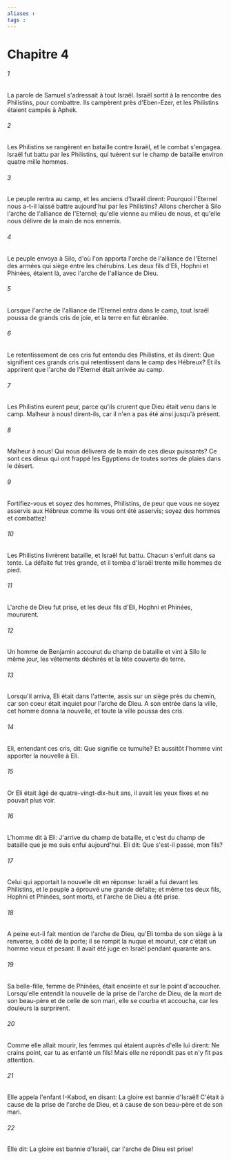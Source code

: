 ```yaml
---
aliases : 
tags : 
---
```


# Chapitre 4

###### 1
La parole de Samuel s'adressait à tout Israël. Israël sortit à la rencontre des Philistins, pour combattre. Ils campèrent près d'Eben-Ezer, et les Philistins étaient campés à Aphek.
###### 2
Les Philistins se rangèrent en bataille contre Israël, et le combat s'engagea. Israël fut battu par les Philistins, qui tuèrent sur le champ de bataille environ quatre mille hommes.
###### 3
Le peuple rentra au camp, et les anciens d'Israël dirent: Pourquoi l'Eternel nous a-t-il laissé battre aujourd'hui par les Philistins? Allons chercher à Silo l'arche de l'alliance de l'Eternel; qu'elle vienne au milieu de nous, et qu'elle nous délivre de la main de nos ennemis.
###### 4
Le peuple envoya à Silo, d'où l'on apporta l'arche de l'alliance de l'Eternel des armées qui siège entre les chérubins. Les deux fils d'Eli, Hophni et Phinées, étaient là, avec l'arche de l'alliance de Dieu.
###### 5
Lorsque l'arche de l'alliance de l'Eternel entra dans le camp, tout Israël poussa de grands cris de joie, et la terre en fut ébranlée.
###### 6
Le retentissement de ces cris fut entendu des Philistins, et ils dirent: Que signifient ces grands cris qui retentissent dans le camp des Hébreux? Et ils apprirent que l'arche de l'Eternel était arrivée au camp.
###### 7
Les Philistins eurent peur, parce qu'ils crurent que Dieu était venu dans le camp. Malheur à nous! dirent-ils, car il n'en a pas été ainsi jusqu'à présent.
###### 8
Malheur à nous! Qui nous délivrera de la main de ces dieux puissants? Ce sont ces dieux qui ont frappé les Egyptiens de toutes sortes de plaies dans le désert.
###### 9
Fortifiez-vous et soyez des hommes, Philistins, de peur que vous ne soyez asservis aux Hébreux comme ils vous ont été asservis; soyez des hommes et combattez!
###### 10
Les Philistins livrèrent bataille, et Israël fut battu. Chacun s'enfuit dans sa tente. La défaite fut très grande, et il tomba d'Israël trente mille hommes de pied.
###### 11
L'arche de Dieu fut prise, et les deux fils d'Eli, Hophni et Phinées, moururent.
###### 12
Un homme de Benjamin accourut du champ de bataille et vint à Silo le même jour, les vêtements déchirés et la tête couverte de terre.
###### 13
Lorsqu'il arriva, Eli était dans l'attente, assis sur un siège près du chemin, car son coeur était inquiet pour l'arche de Dieu. A son entrée dans la ville, cet homme donna la nouvelle, et toute la ville poussa des cris.
###### 14
Eli, entendant ces cris, dit: Que signifie ce tumulte? Et aussitôt l'homme vint apporter la nouvelle à Eli.
###### 15
Or Eli était âgé de quatre-vingt-dix-huit ans, il avait les yeux fixes et ne pouvait plus voir.
###### 16
L'homme dit à Eli: J'arrive du champ de bataille, et c'est du champ de bataille que je me suis enfui aujourd'hui. Eli dit: Que s'est-il passé, mon fils?
###### 17
Celui qui apportait la nouvelle dit en réponse: Israël a fui devant les Philistins, et le peuple a éprouvé une grande défaite; et même tes deux fils, Hophni et Phinées, sont morts, et l'arche de Dieu a été prise.
###### 18
A peine eut-il fait mention de l'arche de Dieu, qu'Eli tomba de son siège à la renverse, à côté de la porte; il se rompit la nuque et mourut, car c'était un homme vieux et pesant. Il avait été juge en Israël pendant quarante ans.
###### 19
Sa belle-fille, femme de Phinées, était enceinte et sur le point d'accoucher. Lorsqu'elle entendit la nouvelle de la prise de l'arche de Dieu, de la mort de son beau-père et de celle de son mari, elle se courba et accoucha, car les douleurs la surprirent.
###### 20
Comme elle allait mourir, les femmes qui étaient auprès d'elle lui dirent: Ne crains point, car tu as enfanté un fils! Mais elle ne répondit pas et n'y fit pas attention.
###### 21
Elle appela l'enfant I-Kabod, en disant: La gloire est bannie d'Israël! C'était à cause de la prise de l'arche de Dieu, et à cause de son beau-père et de son mari.
###### 22
Elle dit: La gloire est bannie d'Israël, car l'arche de Dieu est prise!
